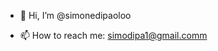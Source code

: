 - 👋 Hi, I’m @simonedipaoloo

- 📫 How to reach me: simodipa1@gmail.comm
 
<!---
simonedipaoloo/simonedipaoloo is a ✨ special ✨ repository because its `README.md` (this file) appears on your GitHub profile.
You can click the Preview link to take a look at your changes.
--->

